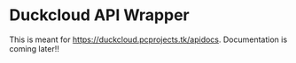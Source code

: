 # Duckcloud API Wrapper

This is meant for https://duckcloud.pcprojects.tk/apidocs.
Documentation is coming later!!